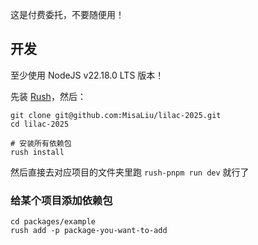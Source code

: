 这是付费委托，不要随便用！

## 开发

至少使用 NodeJS v22.18.0 LTS 版本！

先装 [Rush](https://rushjs.io/)，然后：

```shell
git clone git@github.com:MisaLiu/lilac-2025.git
cd lilac-2025

# 安装所有依赖包
rush install
```

然后直接去对应项目的文件夹里跑 `rush-pnpm run dev` 就行了

### 给某个项目添加依赖包

```shell
cd packages/example
rush add -p package-you-want-to-add
```